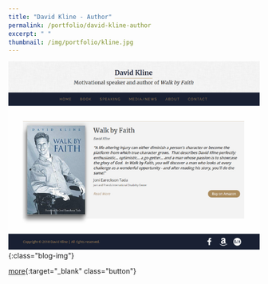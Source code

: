 ```yaml
---
title: "David Kline - Author"
permalink: /portfolio/david-kline-author
excerpt: " "
thumbnail: /img/portfolio/kline.jpg
---
```


![](/img/portfolio/kline.jpg){:class="blog-img"}

[more][website]{:target="_blank" class="button"}

[website]: https://davidklineauthor.com

